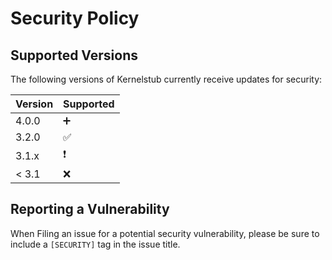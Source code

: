# Security Policy

## Supported Versions
The following versions of Kernelstub currently receive updates for security:

| Version | Supported                |
| ------- | -------------------------|
| 4.0.0   | :heavy_plus_sign:        |
| 3.2.0   | :white_check_mark:       |
| 3.1.x   | :heavy_exclamation_mark: |
| < 3.1   | :x:                      |



## Reporting a Vulnerability

When Filing an issue for a potential security vulnerability, please be sure 
to include a `[SECURITY]` tag in the issue title. 